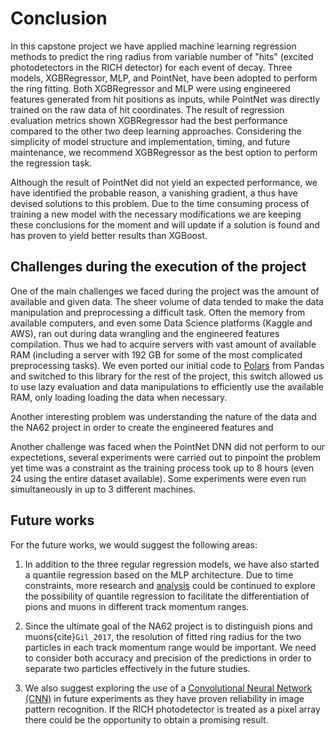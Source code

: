 # Conclusion

In this capstone project we have applied machine learning regression methods to predict the ring radius from variable number of "hits" (excited photodetectors in the RICH detector) for each event of decay. Three models, XGBRegressor, MLP, and PointNet, have been adopted to perform the ring fitting. Both XGBRegressor and MLP were using engineered features generated from hit positions as inputs, while PointNet was directly trained on the raw data of hit coordinates. The result of regression evaluation metrics shown XGBRegressor had the best performance compared to the other two deep learning approaches. Considering the simplicity of model structure and implementation, timing, and future maintenance, we recommend XGBRegressor as the best option to perform the regression task.

Although the result of PointNet did not yield an expected performance, we have identified the probable reason, a vanishing gradient, a thus have devised solutions to this problem. Due to the time consuming process of training a new model with the necessary modifications we are keeping these conclusions for the moment and will update if a solution is found and has proven to yield better results than XGBoost.

## Challenges during the execution of the project

One of the main challenges we faced during the project was the amount of available and given data. The sheer volume of data tended to make the data manipulation and preprocessing a difficult task. Often the memory from available computers, and even some Data Science platforms (Kaggle and AWS), ran out during data wrangling and the engineered features compilation. Thus we had to acquire servers with vast amount of available RAM (including a server with 192 GB for some of the most complicated preprocessing tasks). We even ported our initial code to [Polars](https://www.pola.rs/) from Pandas and switched to this library for the rest of the project, this switch allowed us to use lazy evaluation and data manipulations to efficiently use the available RAM, only loading loading the data when necessary.

Another interesting problem was understanding the nature of the data and the NA62 project in order to create the engineered features and

Another challenge was faced when the PointNet DNN did not perform to our expectetions, several experiments were carried out to pinpoint the problem yet time was a constraint as the training process took up to 8 hours (even 24 using the entire dataset available). Some experiments were even run simultaneously in up to 3 different machines.

## Future works

For the future works, we would suggest the following areas:

1.  In addition to the three regular regression models, we have also started a quantile regression based on the MLP architecture. Due to time constraints, more research and [analysis](https://triumf-mds-capstone2023.github.io/project/data-science-methods/neural-networks/mlp-quantile.html) could be continued to explore the possibility of quantile regression to facilitate the differentiation of pions and muons in different track momentum ranges.

2.  Since the ultimate goal of the NA62 project is to distinguish pions and muons{cite}`Gil_2017`, the resolution of fitted ring radius for the two particles in each track momentum range would be important. We need to consider both accuracy and precision of the predictions in order to separate two particles effectively in the future studies.

3.  We also suggest exploring the use of a [Convolutional Neural Network (CNN)](https://www.ibm.com/topics/convolutional-neural-networks) in future experiments as they have proven reliability in image pattern recognition. If the RICH photodetector is treated as a pixel array there could be the opportunity to obtain a promising result.
